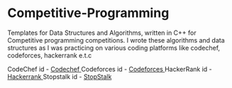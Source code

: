 # Competitive-Programming
Templates for Data Structures and Algorithms, written in C++ for Competitive programming competitions.
I wrote these algorithms and data structures as I was practicing on various coding platforms like codechef,
codeforces, hackerrank e.t.c

CodeChef id - <a href = "https://www.codechef.com/users/awaracoder"> Codechef </a>
Codeforces id - <a href = "http://www.codeforces.com/profile/awaracoder"> Codeforces </a>
HackerRank id - <a href = "https://www.hackerrank.com/sagar_june97p"> Hackerrank </a>
Stopstalk id - <a href = "https://www.stopstalk.com/user/profile/sagar_june97p"> StopStalk </a>
